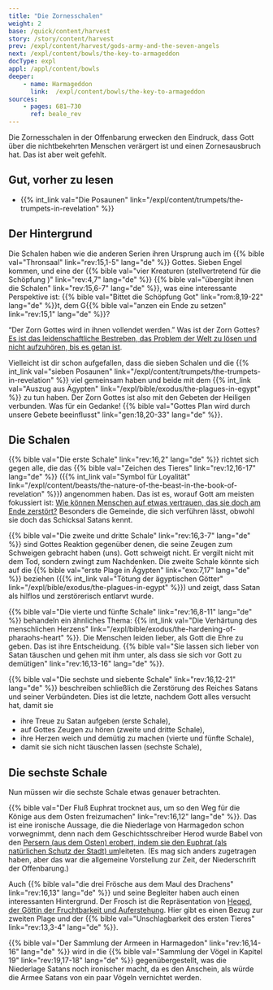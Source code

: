```yaml
---
title: "Die Zornesschalen"
weight: 2
base: /quick/content/harvest
story: /story/content/harvest
prev: /expl/content/harvest/gods-army-and-the-seven-angels
next: /expl/content/bowls/the-key-to-armageddon
docType: expl
appl: /appl/content/bowls
deeper:
    - name: Harmageddon
      link:  /expl/content/bowls/the-key-to-armageddon
sources: 
    - pages: 681–730
      ref: beale_rev
---
```


Die Zornesschalen in der Offenbarung erwecken den Eindruck, dass Gott über die nichtbekehrten Menschen verärgert ist und einen Zornesausbruch hat. Das ist aber weit gefehlt.

## Gut, vorher zu lesen

<a name="e7c9"></a>
- {{% int_link val="Die Posaunen" link="/expl/content/trumpets/the-trumpets-in-revelation" %}}

## Der Hintergrund

<a name="3526"></a>
Die Schalen haben wie die anderen Serien ihren Ursprung auch im {{% bible val="Thronsaal" link="rev:15,1-5" lang="de" %}} Gottes. Sieben Engel kommen, und eine der {{% bible val="vier Kreaturen (stellvertretend für die Schöpfung )" link="rev:4,7" lang="de" %}} {{% bible val="übergibt ihnen die Schalen" link="rev:15,6-7" lang="de" %}}, was eine interessante Perspektive ist: {{% bible val="Bittet die Schöpfung Got" link="rom:8,19-22" lang="de" %}}t, dem G{{% bible val="anzen ein Ende zu setzen" link="rev:15,1" lang="de" %}}?

“Der Zorn Gottes wird in ihnen vollendet werden.” Was ist der Zorn Gottes?[ Es ist das leidenschaftliche Bestreben, das Problem der Welt zu lösen und nicht aufzuhören, bis es getan ist](https://moodyaudio.com/products/good-and-beautiful-god-part-6).

Vielleicht ist dir schon aufgefallen, dass die sieben Schalen und die {{% int_link val="sieben Posaunen" link="/expl/content/trumpets/the-trumpets-in-revelation" %}} viel gemeinsam haben und beide mit dem {{% int_link val="Auszug aus Ägypten" link="/expl/bible/exodus/the-plagues-in-egypt" %}} zu tun haben. Der Zorn Gottes ist also mit den Gebeten der Heiligen verbunden. Was für ein Gedanke! {{% bible val="Gottes Plan wird durch unsere Gebete beeinflusst" link="gen:18,20-33" lang="de" %}}.

## Die Schalen

<a name="9855"></a>
{{% bible val="Die erste Schale" link="rev:16,2" lang="de" %}} richtet sich gegen alle, die das {{% bible val="Zeichen des Tieres" link="rev:12,16-17" lang="de" %}} ({{% int_link val="Symbol für Loyalität" link="/expl/content/beasts/the-nature-of-the-beast-in-the-book-of-revelation" %}}) angenommen haben. Das ist es, worauf Gott am meisten fokussiert ist: [Wie können Menschen auf etwas vertrauen, das sie doch am Ende zerstört?](https://www.bibleserver.com/SLT/Offenbarung6%2C1-11) Besonders die Gemeinde, die sich verführen lässt, obwohl sie doch das Schicksal Satans kennt.

{{% bible val="Die zweite und dritte Schale" link="rev:16,3-7" lang="de" %}} sind Gottes Reaktion gegenüber denen, die seine Zeugen zum Schweigen gebracht haben (uns). Gott schweigt nicht. Er vergilt nicht mit dem Tod, sondern zwingt zum Nachdenken. Die zweite Schale könnte sich auf die {{% bible val="erste Plage in Ägypten" link="exo:7,17" lang="de" %}} beziehen ({{% int_link val="Tötung der ägyptischen Götter" link="/expl/bible/exodus/the-plagues-in-egypt" %}}) und zeigt, dass Satan als hilflos und zerstörerisch entlarvt wurde.

{{% bible val="Die vierte und fünfte Schale" link="rev:16,8-11" lang="de" %}} behandeln ein ähnliches Thema: {{% int_link val="Die Verhärtung des menschlichen Herzens" link="/expl/bible/exodus/the-hardening-of-pharaohs-heart" %}}. Die Menschen leiden lieber, als Gott die Ehre zu geben. Das ist ihre Entscheidung. {{% bible val="Sie lassen sich lieber von Satan täuschen und gehen mit ihm unter, als dass sie sich vor Gott zu demütigen" link="rev:16,13-16" lang="de" %}}.

{{% bible val="Die sechste und siebente Schale" link="rev:16,12-21" lang="de" %}} beschreiben schließlich die Zerstörung des Reiches Satans und seiner Verbündeten. Dies ist die letzte, nachdem Gott alles versucht hat, damit sie

- ihre Treue zu Satan aufgeben (erste Schale),
- auf Gottes Zeugen zu hören (zweite und dritte Schale),
- ihre Herzen weich und demütig zu machen (vierte und fünfte Schale),
- damit sie sich nicht täuschen lassen (sechste Schale),

## Die sechste Schale

<a name="9ced"></a>
Nun müssen wir die sechste Schale etwas genauer betrachten.

{{% bible val="Der Fluß Euphrat trocknet aus, um so den Weg für die Könige aus dem Osten freizumachen" link="rev:16,12" lang="de" %}}. Das ist eine ironische Aussage, die die Niederlage von Harmagedon schon vorwegnimmt, denn nach dem Geschichtsschreiber Herod wurde Babel von den [Persern (aus dem Osten) erobert, indem sie den Euphrat (als natürlichen Schutz der Stadt) um](https://www.oekumenisches-handbuch-online.de/babylon/babylon-mythos-und-wirklichkeit/die-eroberung-der-stadt-babylon-durch-die-perser/)leiteten. (Es mag sich anders zugetragen haben, aber das war die allgemeine Vorstellung zur Zeit, der Niederschrift der Offenbarung.)

Auch {{% bible val="die drei Frösche aus dem Maul des Drachens" link="rev:16,13" lang="de" %}} und seine Begleiter haben auch einen interessanten Hintergrund. Der Frosch ist die Repräsentation von [Heqed, der Göttin der Fruchtbarkeit und Auferstehung](https://de.wikipedia.org/wiki/Heket). Hier gibt es einen Bezug zur zweiten Plage und der {{% bible val="Unschlagbarkeit des ersten Tieres" link="rev:13,3-4" lang="de" %}}.

{{% bible val="Der Sammlung der Armeen in Harmagedon" link="rev:16,14-16" lang="de" %}} wird in die {{% bible val="Sammlung der Vögel in Kapitel 19" link="rev:19,17-18" lang="de" %}} gegenübergestellt, was die Niederlage Satans noch ironischer macht, da es den Anschein, als würde die Armee Satans von ein paar Vögeln vernichtet werden.
